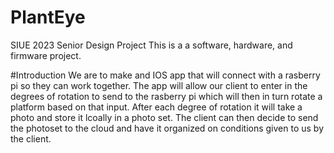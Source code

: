 # PlantEye
SIUE 2023 Senior Design Project
This is a a software, hardware, and firmware project.

#Introduction
We are to make and IOS app that will connect with a rasberry pi so they can work together. The app will allow our client to enter in the degrees of rotation to send to the rasberry pi which will then in turn rotate a platform based on that input. After each degree of rotation it will take a photo and store it lcoally in a photo set. The client can then decide to send the photoset to the cloud and have it organized on conditions given to us by the client. 


